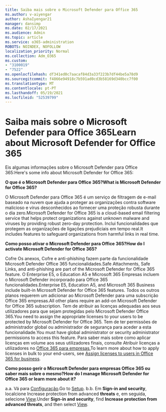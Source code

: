 ```yaml
---
title: Saiba mais sobre o Microsoft Defender para Office 365
ms.author: v-aiyengar
author: AshaIyengar21
manager: dansimp
ms.date: 02/17/2021
ms.audience: Admin
ms.topic: article
ms.service: o365-administration
ROBOTS: NOINDEX, NOFOLLOW
localization_priority: Normal
ms.collection: Adm_O365
ms.custom:
- "3100019"
- "7522"
ms.openlocfilehash: df341ed0c7aacaf84d3a33f223b7df44be5a78d9
ms.sourcegitcommit: f4866e94918c7b591ad0cd3b58169d340bcc7f00
ms.translationtype: MT
ms.contentlocale: pt-PT
ms.lasthandoff: 05/19/2021
ms.locfileid: "52539799"
---
```

# <a name="learn-about-microsoft-defender-for-office-365"></a><span data-ttu-id="56ab2-102">Saiba mais sobre o Microsoft Defender para Office 365</span><span class="sxs-lookup"><span data-stu-id="56ab2-102">Learn about Microsoft Defender for Office 365</span></span>

<span data-ttu-id="56ab2-103">Eis algumas informações sobre o Microsoft Defender para Office 365:</span><span class="sxs-lookup"><span data-stu-id="56ab2-103">Here's some info about Microsoft Defender for Office 365:</span></span>

<span data-ttu-id="56ab2-104">**O que é o Microsoft Defender para Office 365?**</span><span class="sxs-lookup"><span data-stu-id="56ab2-104">**What is Microsoft Defender for Office 365?**</span></span>

<span data-ttu-id="56ab2-105">O Microsoft Defender para Office 365 é um serviço de filtragem de e-mail baseado na nuvem que ajuda a proteger as organizações contra software malicioso e vírus desconhecidos ao fornecer uma proteção robusta durante o dia zero.</span><span class="sxs-lookup"><span data-stu-id="56ab2-105">Microsoft Defender for Office 365 is a cloud-based email filtering service that helps protect organizations against unknown malware and viruses by providing robust zero-day protection.</span></span> <span data-ttu-id="56ab2-106">Inclui funcionalidades que protegem as organizações de ligações prejudiciais em tempo real.</span><span class="sxs-lookup"><span data-stu-id="56ab2-106">It includes features to safeguard organizations from harmful links in real time.</span></span>

<span data-ttu-id="56ab2-107">**Como posso ativar o Microsoft Defender para Office 365?**</span><span class="sxs-lookup"><span data-stu-id="56ab2-107">**How do I activate Microsoft Defender for Office 365?**</span></span>

<span data-ttu-id="56ab2-108">Cofre Os anexos, Cofre e anti-phishing fazem parte da funcionalidade Microsoft Defender Office 365 funcionalidades.</span><span class="sxs-lookup"><span data-stu-id="56ab2-108">Safe Attachments, Safe Links, and anti-phishing are part of the Microsoft Defender for Office 365 feature.</span></span> <span data-ttu-id="56ab2-109">O Enterprise E5, o Education A5 e Microsoft 365 Empresas incluem o Microsoft Defender incorporado para Office 365 funcionalidades.</span><span class="sxs-lookup"><span data-stu-id="56ab2-109">Enterprise E5, Education A5, and Microsoft 365 Business include built-in Microsoft Defender for Office 365 features.</span></span> <span data-ttu-id="56ab2-110">Todos os outros planos requerem um adicionar ao Microsoft Defender para uma subscrição Office 365 empresas.</span><span class="sxs-lookup"><span data-stu-id="56ab2-110">All other plans require an add-on Microsoft Defender for Office 365 subscription.</span></span> <span data-ttu-id="56ab2-111">Tem de atribuir as licenças adequadas aos seus utilizadores para que sejam protegidas pelo Microsoft Defender Office 365.</span><span class="sxs-lookup"><span data-stu-id="56ab2-111">You need to assign the appropriate licenses to your users to be protected by Microsoft Defender for Office 365.</span></span> <span data-ttu-id="56ab2-112">Tem de ter permissões de administrador global ou administrador de segurança para aceder a esta funcionalidade.</span><span class="sxs-lookup"><span data-stu-id="56ab2-112">You must have global administrator or security administrator permissions to access this feature.</span></span> <span data-ttu-id="56ab2-113">Para saber mais sobre como aplicar licenças em volume aos seus utilizadores finais, consulte Atribuir licenças a utilizadores no [Office 365 para empresas.](https://go.microsoft.com/fwlink/?linkid=2093435)</span><span class="sxs-lookup"><span data-stu-id="56ab2-113">To learn more about how to apply licenses in bulk to your end-users, see [Assign licenses to users in Office 365 for business](https://go.microsoft.com/fwlink/?linkid=2093435).</span></span>

<span data-ttu-id="56ab2-114">**Como posso gerir o Microsoft Defender para empresas Office 365 ou saber mais sobre o mesmo?**</span><span class="sxs-lookup"><span data-stu-id="56ab2-114">**How do I manage Microsoft Defender for Office 365 or learn more about it?**</span></span>

<span data-ttu-id="56ab2-115">a.</span><span class="sxs-lookup"><span data-stu-id="56ab2-115">a.</span></span> <span data-ttu-id="56ab2-116">Vá para [Configuração](https://go.microsoft.com/fwlink/p/?linkid=2075721).</span><span class="sxs-lookup"><span data-stu-id="56ab2-116">Go to [Setup](https://go.microsoft.com/fwlink/p/?linkid=2075721).</span></span>
<span data-ttu-id="56ab2-117">b.</span><span class="sxs-lookup"><span data-stu-id="56ab2-117">b.</span></span> <span data-ttu-id="56ab2-118">Em **Sign-in and security**, localcione Increase protection from advanced **threats** e, em seguida, selecione [View](https://go.microsoft.com/fwlink/?linkid=2109302).</span><span class="sxs-lookup"><span data-stu-id="56ab2-118">Under **Sign-in and security**, find **Increase protection from advanced threats**, and then select [View](https://go.microsoft.com/fwlink/?linkid=2109302).</span></span>

